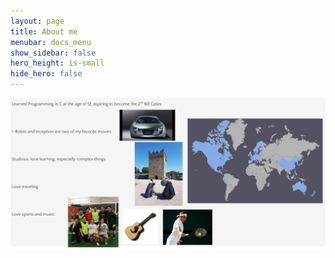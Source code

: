 ```yaml
---
layout: page
title: About me
menubar: docs_menu
show_sidebar: false
hero_height: is-small
hide_hero: false
---
```


![image](/img/aboutmyself.png)
